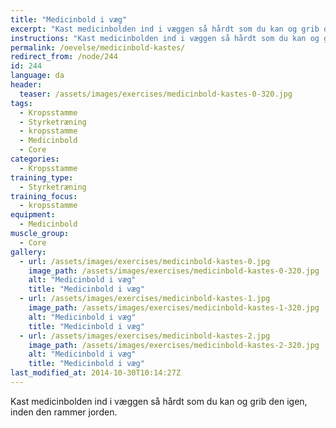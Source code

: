 ```yaml
---
title: "Medicinbold i væg"
excerpt: "Kast medicinbolden ind i væggen så hårdt som du kan og grib den igen, inden den rammer jorden."
instructions: "Kast medicinbolden ind i væggen så hårdt som du kan og grib den igen, inden den rammer jorden."
permalink: /oevelse/medicinbold-kastes/
redirect_from: /node/244
id: 244
language: da
header:
  teaser: /assets/images/exercises/medicinbold-kastes-0-320.jpg
tags:
  - Kropsstamme
  - Styrketræning
  - kropsstamme
  - Medicinbold
  - Core
categories:
  - Kropsstamme
training_type: 
  - Styrketræning
training_focus: 
  - kropsstamme
equipment:
  - Medicinbold
muscle_group:
  - Core
gallery:
  - url: /assets/images/exercises/medicinbold-kastes-0.jpg
    image_path: /assets/images/exercises/medicinbold-kastes-0-320.jpg
    alt: "Medicinbold i væg"
    title: "Medicinbold i væg"
  - url: /assets/images/exercises/medicinbold-kastes-1.jpg
    image_path: /assets/images/exercises/medicinbold-kastes-1-320.jpg
    alt: "Medicinbold i væg"
    title: "Medicinbold i væg"
  - url: /assets/images/exercises/medicinbold-kastes-2.jpg
    image_path: /assets/images/exercises/medicinbold-kastes-2-320.jpg
    alt: "Medicinbold i væg"
    title: "Medicinbold i væg"
last_modified_at: 2014-10-30T10:14:27Z
---
```


Kast medicinbolden ind i væggen så hårdt som du kan og grib den igen, inden den rammer jorden.

